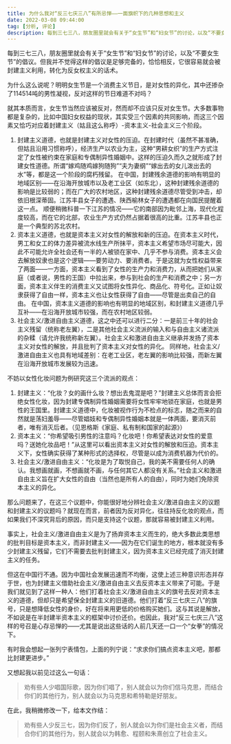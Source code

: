 ```yaml
---
title: 为什么我对“反三七庆三八”有所忌惮——一面旗帜下的几种思想和主义
date: 2022-03-08 09:44:00
tag: [分析, 评论]
description: 每到三七三八，朋友圈里就会有关于“女生节”和“妇女节”的讨论，以及“不要女生节”的倡议。但我并不觉得这样的倡议是足够完备的，恰恰相反，它很容易就会被封建主义利用，转化为反女权主义的话术。
---
```

每到三七三八，朋友圈里就会有关于“女生节”和“妇女节”的讨论，以及“不要女生节”的倡议。但我并不觉得这样的倡议是足够完备的，恰恰相反，它很容易就会被封建主义利用，转化为反女权主义的话术。

为什么这么说呢？明明女生节是一个消费主义节日，是对女性的异化，其中还掺杂了114514吨的男性凝视，反对这样的节日难道不对吗？

就其本质而言，女生节当然应该被反对，然而却不应该只反对女生节。大多数事物都是复杂的，比如中国妇女权益的现状，其实受三个因素的共同影响，而这三个因素又恰巧对应着封建主义（姑且这么称呼）-资本主义-社会主义三个阶段。

1. 封建主义道德，也就是封建主义对女性的压迫。在封建时代（虽然不甚准确，但姑且沿用习惯称呼），经济生产以农业为主，这种“男耕女织”的生产方式注定了女性被约束在家庭和专偶制异性婚姻中。这样的压迫久而久之就形成了封建女性道德。所谓“嫁鸡随鸡嫁狗随狗”“夫为妻纲”“嫁出去的女儿泼出去的水”等，都是这一个阶段的腐朽残留。
   在中国，封建残余道德的影响有明显的地域区别——在沿海开放城市以及老工业区（如东北），这种封建残余道德的影响是比较弱的；而在广大的农村地区，这种封建残余道德尽管受到冲击，却依旧根深蒂固。江苏丰县女子的遭遇、陕西榆林女子的遭遇都在向国民提醒着这一点。
   顺便稍微科普一下江苏的情况——它的南部因为毗邻上海，现代化程度较高，而在它的北部，农业生产方式仍然占据着很高的比重。江苏丰县也正是一个典型的苏北农村。
2. 资本主义道德，也就是资本主义对女性的解放和新的压迫。在资本主义时代，男工和女工的体力差异被流水线生产所抹平，资本主义希望市场尽可能大，因此不可能允许全社会还有一半的人被锁在家中、几乎不参与消费。资本主义会去解放奴隶也是这个逻辑——要劳动力、要消费者。于是这就为女性权益带来了两面——一方面，资本主义看到了女性的生产力和消费力，从而把她们从家庭（或者说，男性的王国）中拉出来，参与到社会的生产和消费之中；另一方面，资本主义伴生的消费主义又试图将女性异化、商品化、符号化。正如让奴隶获得了自由一样，资本主义也让女性获得了自由——尽管是出卖自己的自由。
   在中国，资本主义道德的影响也有明显的地域区别，和封建主义道德几乎互补——在沿海开放城市较强，而在农村地区较弱。
3. 社会主义/激进自由主义道德，这之中还可以进行二分：一是前三十年的社会主义残留（统称老左翼），二是其他社会主义流派的输入和与自由主义诸流派的杂糅（请允许我统称新左翼）。社会主义和激进自由主义继承并发扬了资本主义对女性的解放，并且批判了资本主义对女性的异化。
   同样地，社会主义/激进自由主义也具有地域差别：在老工业区，老左翼的影响比较强，而新左翼在沿海开放城市发展较为迅速。

不妨以女性化妆问题为例研究这三个流派的观点：

1. 封建主义：“化妆？女的画什么妆？想出去鬼混是吧？”封建主义总体而言会拒绝女性化妆，因为封建专偶制异性婚姻需要将女性牢牢地锁在家庭，也就是男性的王国里。封建主义道德中，化妆被视作行为不检点的标志，随之而来的自然就是荡妇羞辱——尽管娼妓和专偶制异性婚姻本就是一体两面，要消灭前者，唯有消灭后者。（见恩格斯《家庭、私有制和国家的起源》）
2. 资本主义：“你希望吸引男性的注意吗？化妆吧！你希望表达对女性的爱意吗？送她化妆品吧！”从这里可以看出资本主义对女性的解放和压迫。资本主义下，女性确实获得了某种形式的选择权，尽管是以成为消费机器为代价的。
3. 社会主义/激进自由主义：“化妆是为了取悦自己，我的美不需要任何人的确认。我想画就画，不想画就不画，与任何其它人都没有关系。”社会主义和激进自由主义旨在扩大女性的自由（当然也是所有人的自由），同时为她们免除资本主义的异化。

那么问题来了，在这三个议题中，你能很好地分辨社会主义/激进自由主义的议题和封建主义的议题吗？就现在而言，前者因为反对异化，往往持反化妆的观点，而如果我们不深究背后的原因，而只是支持这个议题，那就容易被封建主义利用。

事实上，社会主义/激进自由主义是为了扬弃资本主义而生的，绝大多数此类思想的批判目标是资本主义，而非封建主义——因为在它们诞生的地方，根本就没有多少封建主义残留，它们不需要去批判封建主义，因为资本主义已经完成了消灭封建主义的任务。

但这在中国行不通。因为中国社会发展迅速而不均衡，这使上述三种意识形态并存于世，也为封建主义借助社会主义/激进自由主义去反资本主义带来了可能。于是我们就见到了这样一种人：他们打着社会主义/激进自由主义的旗号去反对资本主义的道德，但却只是希望保全封建主义的旧道德。他们打着“反三七庆三八”的旗号，只是想降低女性的身价，好在将来用更低的价格购买她们。这与其说是解放，不如说是在半封建半资本主义的框架中讨价还价。也因此，我对“反三七庆三八”这样的号召是心存忌惮的——尤其是说出这些话的人前几天还一口一个“女拳”的情况下。

有时我会想起一张列宁表情包，上面的列宁说：“求求你们搞点资本主义吧，那都比封建更进步。”

又想起我以前见过这么一句话：

> 劝有些人少唱国际歌，因为你们唱了，别人就会以为你们信马克思，而结合你们的其他行为，别人就会以为马克思和希特勒是好朋友。

在此，我稍微修改一下，给本文作结：

> 劝有些人少反三七，因为你们反了，别人就会以为你们是社会主义者，而结合你们的其他行为，别人就会以为韩愈、程颐和朱熹创立了社会主义。
